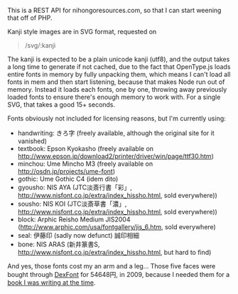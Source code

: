This is a REST API for nihongoresources.com, so that I can
start weening that off of PHP.

Kanji style images are in SVG format, requested on

>  /svg/:kanji

The kanji is expected to be a plain unicode kanji (utf8), and the output takes a long time to generate if not cached, due to the fact that OpenType.js loads entire fonts in memory by fully unpacking them, which means I can't load all fonts in mem and then start listening, because that makes Node run out of memory. Instead it loads each fonts, one by one, throwing away previously loaded fonts to ensure there's enough memory to work with. For a single SVG, that takes a good 15+ seconds.

Fonts obviously not included for licensing reasons, but I'm currently using:

- handwriting: きろ字 (freely available, although the original site for it vanished)
- textbook: Epson Kyokasho (freely available on http://www.epson.jp/download2/printer/driver/win/page/ttf30.htm)
- minchou: Ume Mincho M3 (freely available on http://osdn.jp/projects/ume-font)
- gothic: Ume Gothic C4 (idem dito)
- gyousho: NIS AYA (JTC淡斎行書「彩」, http://www.nisfont.co.jp/extra/index_hissho.html, sold everywhere)) 
- sousho: NIS KOI (JTC淡斎草書「濃」, http://www.nisfont.co.jp/extra/index_hissho.html, sold everywhere))
- block: Arphic Reisho Medium JIS2004 (http://www.arphic.com/usa/fontgallery/jis_6.htm, sold everywhere)
- seal: 伊藤印 (sadly now defunct) 誠印相細
- bone: NIS ARAS (新井篆書S, http://www.nisfont.co.jp/extra/index_hissho.html, but hard to find)

And yes, those fonts cost my an arm and a leg... Those five faces were bought through [DexFont](http://www.dex.ne.jp/download/font/) for 54648円, in 2009, because I needed them for a [book I was writing at the time](www.amazon.ca/Introduction-Japanese-Syntax-Grammar-Language/dp/9081507117).
